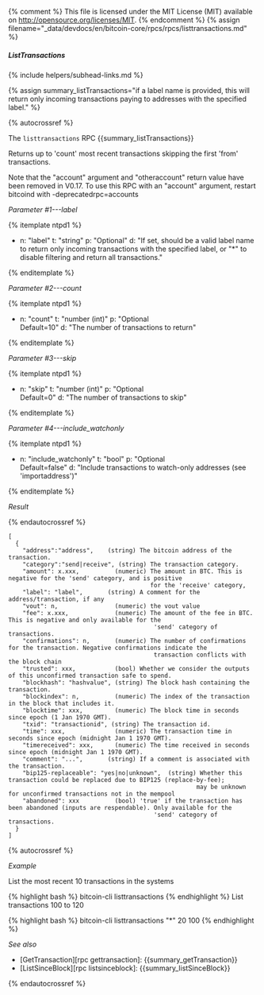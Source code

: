 {% comment %}
This file is licensed under the MIT License (MIT) available on
http://opensource.org/licenses/MIT.
{% endcomment %}
{% assign filename="_data/devdocs/en/bitcoin-core/rpcs/rpcs/listtransactions.md" %}

##### ListTransactions
{% include helpers/subhead-links.md %}

{% assign summary_listTransactions="if a label name is provided, this will return only incoming transactions paying to addresses with the specified label." %}

{% autocrossref %}

The `listtransactions` RPC {{summary_listTransactions}}

Returns up to 'count' most recent transactions skipping the first 'from' transactions.

Note that the "account" argument and "otheraccount" return value have been removed in V0.17. To use this RPC with an "account" argument, restart
bitcoind with -deprecatedrpc=accounts

*Parameter #1---label*

{% itemplate ntpd1 %}
- n: "label"
  t: "string"
  p: "Optional"
  d: "If set, should be a valid label name to return only incoming transactions
       with the specified label, or \"*\" to disable filtering and return all transactions."

{% enditemplate %}

*Parameter #2---count*

{% itemplate ntpd1 %}
- n: "count"
  t: "number (int)"
  p: "Optional<br>Default=10"
  d: "The number of transactions to return"

{% enditemplate %}

*Parameter #3---skip*

{% itemplate ntpd1 %}
- n: "skip"
  t: "number (int)"
  p: "Optional<br>Default=0"
  d: "The number of transactions to skip"

{% enditemplate %}

*Parameter #4---include_watchonly*

{% itemplate ntpd1 %}
- n: "include_watchonly"
  t: "bool"
  p: "Optional<br>Default=false"
  d: "Include transactions to watch-only addresses (see 'importaddress')"

{% enditemplate %}

*Result*

{% endautocrossref %}

    [
      {
        "address":"address",    (string) The bitcoin address of the transaction.
        "category":"send|receive", (string) The transaction category.
        "amount": x.xxx,          (numeric) The amount in BTC. This is negative for the 'send' category, and is positive
                                            for the 'receive' category,
        "label": "label",       (string) A comment for the address/transaction, if any
        "vout": n,                (numeric) the vout value
        "fee": x.xxx,             (numeric) The amount of the fee in BTC. This is negative and only available for the
                                             'send' category of transactions.
        "confirmations": n,       (numeric) The number of confirmations for the transaction. Negative confirmations indicate the
                                             transaction conflicts with the block chain
        "trusted": xxx,           (bool) Whether we consider the outputs of this unconfirmed transaction safe to spend.
        "blockhash": "hashvalue", (string) The block hash containing the transaction.
        "blockindex": n,          (numeric) The index of the transaction in the block that includes it.
        "blocktime": xxx,         (numeric) The block time in seconds since epoch (1 Jan 1970 GMT).
        "txid": "transactionid", (string) The transaction id.
        "time": xxx,              (numeric) The transaction time in seconds since epoch (midnight Jan 1 1970 GMT).
        "timereceived": xxx,      (numeric) The time received in seconds since epoch (midnight Jan 1 1970 GMT).
        "comment": "...",       (string) If a comment is associated with the transaction.
        "bip125-replaceable": "yes|no|unknown",  (string) Whether this transaction could be replaced due to BIP125 (replace-by-fee);
                                                         may be unknown for unconfirmed transactions not in the mempool
        "abandoned": xxx          (bool) 'true' if the transaction has been abandoned (inputs are respendable). Only available for the
                                             'send' category of transactions.
      }
    ]

{% autocrossref %}

*Example*

List the most recent 10 transactions in the systems

{% highlight bash %}
bitcoin-cli listtransactions
{% endhighlight %}
List transactions 100 to 120

{% highlight bash %}
bitcoin-cli listtransactions "*" 20 100
{% endhighlight %}

*See also*

* [GetTransaction][rpc gettransaction]: {{summary_getTransaction}}
* [ListSinceBlock][rpc listsinceblock]: {{summary_listSinceBlock}}

{% endautocrossref %}
